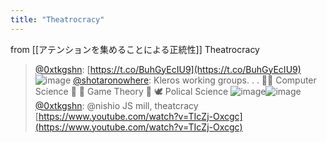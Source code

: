 ```yaml
---
title: "Theatrocracy"
---
```


from [[アテンションを集めることによる正統性]]
Theatrocracy
> [@0xtkgshn](https://twitter.com/0xtkgshn/status/1684449782172123136?s=20): [https://t.co/BuhGyEcIU9](https://t.co/BuhGyEcIU9)
> ![image](https://pbs.twimg.com/media/F2BeIq6aEAA7xLa.jpg)
> [@shotaronowhere](https://twitter.com/shotaronowhere/status/1682013400161820672): Kleros working groups. . .
> 🧑‍💻 Computer Science
> 🤝
> 🧮 Game Theory
> 🤝
> 🕊️ Polical Science
> ![image](https://pbs.twimg.com/media/F1eynRzXgAAvakG.jpg)![image](https://pbs.twimg.com/media/F1eynRxXsAMvcqs.jpg)
> [@0xtkgshn](https://twitter.com/0xtkgshn/status/1684816438278946817?s=20): @nishio JS mill, theatcracy
> [https://www.youtube.com/watch?v=TIcZj-Oxcgc](https://www.youtube.com/watch?v=TIcZj-Oxcgc)

